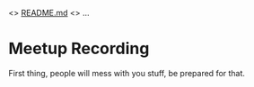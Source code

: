 <> [README.md](README.md) <> ...

# Meetup Recording

First thing, people will mess with you stuff, be prepared for that.
